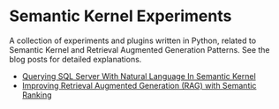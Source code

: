 # Semantic Kernel Experiments

A collection of experiments and plugins written in Python, related to Semantic Kernel and Retrieval Augmented Generation Patterns. See the blog posts for detailed explanations.

- [Querying SQL Server With Natural Language In Semantic Kernel](https://www.benconstable.dev/posts/querying-sql-server-with-natural-language-in-semantic-kernel/)
- [Improving Retrieval Augmented Generation (RAG) with Semantic Ranking](https://www.benconstable.dev/posts/improving-retrieval-augmented-generation-with-semantic-ranking/)